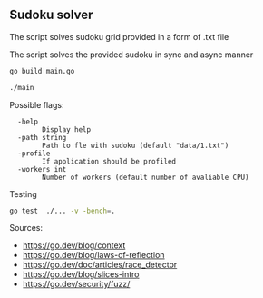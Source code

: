## Sudoku solver

The script solves sudoku grid provided in a form of .txt file

The script solves the provided sudoku in sync and async manner

```bash
go build main.go

./main
```

Possible flags:
```
  -help
        Display help 
  -path string
        Path to fle with sudoku (default "data/1.txt")
  -profile
        If application should be profiled
  -workers int
        Number of workers (default number of avaliable CPU)
```


Testing

```bash
go test  ./... -v -bench=.
```

Sources:
- https://go.dev/blog/context
- https://go.dev/blog/laws-of-reflection
- https://go.dev/doc/articles/race_detector
- https://go.dev/blog/slices-intro
- https://go.dev/security/fuzz/
